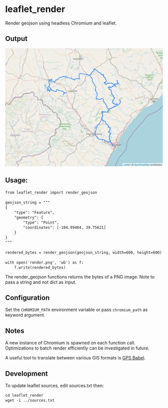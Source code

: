 # leaflet_render

Render geojson using headless Chromium and leaflet.

## Output

![](preview.png)

## Usage:

```
from leaflet_render import render_geojson

geojson_string = """
{
    "type": "Feature",
    "geometry": {
        "type": "Point",
        "coordinates": [-104.99404, 39.75621]
    }
}
"""

rendered_bytes = render_geojson(geojson_string, width=600, height=600)

with open('render.png', 'wb') as f:
    f.write(rendered_bytes)

```

The render_geojson functions returns the bytes of a PNG image. Note to pass a string and
not dict as input.

## Configuration

Set the `CHROMIUM_PATH` environment variable or pass `chromium_path` as keyword argument.

## Notes

A new instance of Chromium is spawned on each function call. Optimizations to batch
render efficiently can be investigated in future.

A useful tool to translate between various GIS formats is [GPS Babel](https://www.gpsbabel.org/).

## Development

To update leaflet sources, edit sources.txt then:

```
cd leaflet_render
wget -i ../sources.txt 
```
